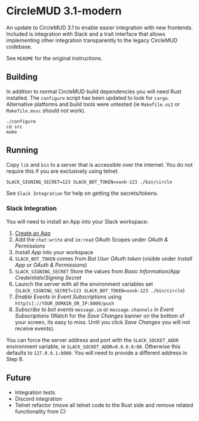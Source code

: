 # CircleMUD 3.1-modern

An update to CircleMUD 3.1 to enable easier integration with new frontends. Included is integration with Slack and a trait interface that allows implementing other integration transparently to the legacy CircleMUD codebase.

See `README` for the original instructions.

## Building

In addition to normal CircleMUD build dependencies you will need Rust installed. The `configure` script has been updated to look for `cargo`. Alternative platforms and build tools were untested (ie `Makefile.os2` or `Makefile.msvc` should not work).

```
./configure
cd src
make
```

## Running

Copy `lib` and `bin` to a server that is accessible over the internet. You do not require this if you are exclusively using telnet.

```
SLACK_SIGNING_SECRET=123 SLACK_BOT_TOKEN=xoxb-123 ./bin/circle
```

See `Slack Integration` for help on getting the secrets/tokens.

### Slack Integration

You will need to install an App into your Slack workspace:

1. [Create an App](https://api.slack.com/apps?new_app)
2. Add the `chat:write` and `im:read` OAuth Scopes under *OAuth & Permissions*
3. *Install App* into your workspace
4. `SLACK_BOT_TOKEN` comes from *Bot User OAuth token* (visible under *Install App* or *OAuth & Permissions*)
5. `SLACK_SIGNING_SECRET` Store the values from *Basic Information*/*App Credentials*/*Signing Secret*
7. Launch the server with all the environment variables set (`SLACK_SIGNING_SECRET=123 SLACK_BOT_TOKEN=xoxb-123 ./bin/circle`)
8. *Enable Events* in *Event Subscriptions* using `http[s]://YOUR_DOMAIN_OR_IP:8000/push`
9. *Subscribe to bot events* `message.im` or `message.channels` in *Event Subscriptions* (Watch for the *Save Changes* banner on the bottom of your screen, its easy to miss. Until you click *Save Changes* you will not receive events).


You can force the server address and port with the `SLACK_SOCKET_ADDR` environment variable, ie `SLACK_SOCKET_ADDR=0.0.0.0:80`. Otherwise this defaults to `127.0.0.1:8000`. You will need to provide a different address in Step 8.


## Future

* Integration tests
* Discord integration
* Telnet refactor (move all telnet code to the Rust side and remove related functionality from C)
